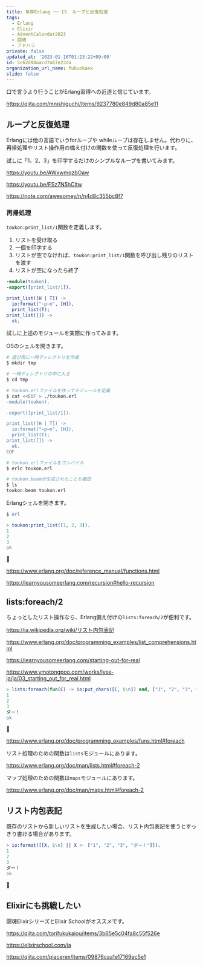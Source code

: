```yaml
---
title: 草莽Erlang ── 13. ループと反復処理
tags:
  - Erlang
  - Elixir
  - AdventCalendar2023
  - 闘魂
  - アドハラ
private: false
updated_at: '2023-01-16T01:23:22+09:00'
id: 5c62d94aacd7a67e23da
organization_url_name: fukuokaex
slide: false
---
```

口で言うより行うことがErlang習得への近道と信じています。

https://qiita.com/mnishiguchi/items/9237780e849d80a85e11

## ループと反復処理

Erlangには他の言語でいうforループや whileループは存在しません。代わりに、再帰処理やリスト操作用の備え付けの関数を使って反復処理を行います。

試しに「1、2、3」を印字するだけのシンプルなループを書いてみます。

https://youtu.be/AWxwmqzbOaw

https://youtu.be/FSz7N5hCltw

https://note.com/awesomey/n/n4d8c355bc8f7

### 再帰処理

`toukon:print_list/1`関数を定義します。

1. リストを受け取る
2. 一個を印字する
3. リストが空でなければ、`toukon:print_list/1`関数を呼び出し残りのリストを渡す
4. リストが空になったら終了

```erlang
-module(toukon).
-export([print_list/1]).

print_list([H | T]) ->
  io:format("~p~n", [H]),
  print_list(T);
print_list([]) ->
  ok.
```

試しに上述のモジュールを実際に作ってみます。

OSのシェルを開きます。

```bash
# 遊び用に一時ディレクトリを作成
$ mkdir tmp

# 一時ディレクトリの中に入る
$ cd tmp

# toukon.erlファイルを作ってモジュールを定義
$ cat <<EOF > ./toukon.erl
-module(toukon).

-export([print_list/1]).

print_list([H | T]) ->
  io:format("~p~n", [H]),
  print_list(T);
print_list([]) ->
  ok.
EOF

# toukon.erlファイルをコンパイル
$ erlc toukon.erl

# toukon.beamが生成されたことを確認
$ ls
toukon.beam toukon.erl
```

Erlangシェルを開きます。

```erlang
$ erl

> toukon:print_list([1, 2, 3]).
1
2
3
ok
```

:tada:

https://www.erlang.org/doc/reference_manual/functions.html 

https://learnyousomeerlang.com/recursion#hello-recursion

## lists:foreach/2

ちょっとしたリスト操作なら、Erlang備え付けの`lists:foreach/2`が便利です。

https://ja.wikipedia.org/wiki/リスト内包表記

https://www.erlang.org/doc/programming_examples/list_comprehensions.html

https://learnyousomeerlang.com/starting-out-for-real

https://www.ymotongpoo.com/works/lyse-ja/ja/03_starting_out_for_real.html

```erlang
> lists:foreach(fun(C) -> io:put_chars([C, $\n]) end, ["1", "2", "3", "ダー！"]).
1
2
3
ダー！
ok
```

:tada:

https://www.erlang.org/doc/programming_examples/funs.html#foreach

リスト処理のための関数は`lists`モジュールにあります。

https://www.erlang.org/doc/man/lists.html#foreach-2

マップ処理のための関数は`maps`モジュールにあります。

https://www.erlang.org/doc/man/maps.html#foreach-2

## リスト内包表記

既存のリストから新しいリストを生成したい場合、リスト内包表記を使うとすっきり書ける場合があります。

```erlang
> io:format([[X, $\n] || X <- ["1", "2", "3", "ダー！"]]).
1
2
3
ダー！
ok
```

:tada:

## Elixirにも挑戦したい

闘魂ElixirシリーズとElixir Schoolがオススメです。

https://qiita.com/torifukukaiou/items/3b65e5c04fa8c55f526e

https://elixirschool.com/ja

https://qiita.com/piacerex/items/09876caa1e17169ec5e1

